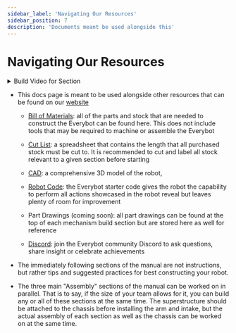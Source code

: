 ```yaml
---
sidebar_label: 'Navigating Our Resources'
sidebar_position: 7
description: 'Documents meant be used alongside this'
---
```


# Navigating Our Resources

<details >
    <summary>
    Build Video for Section
    </summary>
    <div>
    <iframe width="420" height="315"
    src="https://www.youtube.com/embed/tgbNymZ7vqY">
    </iframe>
    </div>
</details>

* This docs page is meant to be used alongside other resources that can be found on our [website](https://www.118everybot.org/)

    * [Bill of Materials](https://docs.google.com/spreadsheets/d/1FQiT3qv4sNFgAs3m7qzWLI2aqMw7r6ssJrI9GN3_Au0/edit?usp=sharing): all of the parts and stock that are needed to construct the Everybot can be found here. This does not include tools that may be required to machine or assemble the Everybot

    * [Cut List](https://docs.google.com/spreadsheets/d/13_pTHQV9YwcAtf3_clEg5P17Wjkwd5Gorz2NcEoRKRs/edit?usp=sharing): a spreadsheet that contains the length that all purchased stock must be cut to. It is recommended to cut and label all stock relevant to a given section before starting

    * [CAD](https://grabcad.com/library/the-2022-robonauts-everybot-2): a comprehensive 3D model of the robot, 

    * [Robot Code](https://gitlab.com/robonautseverybot/everybot-2023): the Everybot starter code gives the robot the capability to perform all actions showcased in the robot reveal but leaves plenty of room for improvement

    * Part Drawings (coming soon): all part drawings can be found at the top of each mechanism build section but are stored here as well for reference

    * [Discord](https://discord.com/invite/XuWfwRJcfA): join the Everybot community Discord to ask questions, share insight or celebrate achievements

* The immediately following sections of the manual are not instructions, but rather tips and suggested practices for best constructing your robot.

* The three main "Assembly" sections of the manual can be worked on in parallel. That is to say, if the size of your team allows for it, you can build any or all of these sections at the same time. The superstructure should be attached to the chassis before installing the arm and intake, but the actual assembly of each section as well as the chassis can be worked on at the same time.
